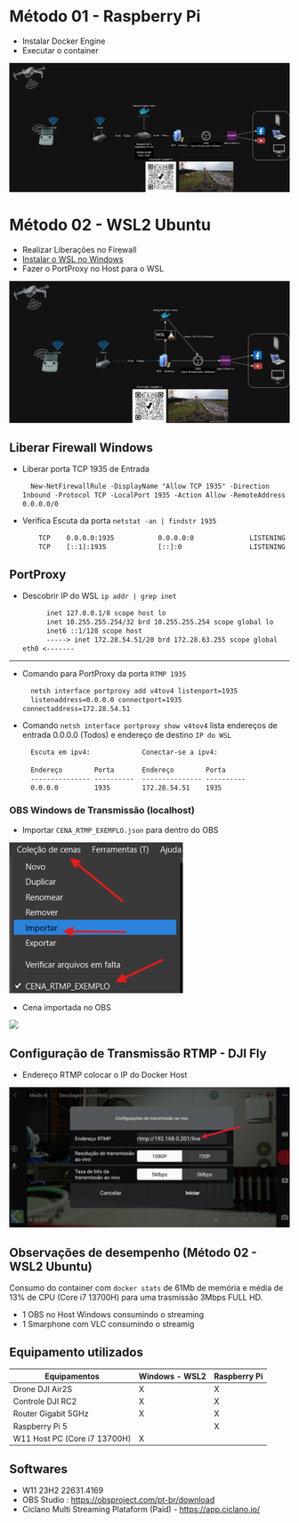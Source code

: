 # Método 01 - Raspberry Pi

- Instalar Docker Engine 
- Executar o container

![](https://github.com/esfonseca/nginx-rtmp-docker-compose/blob/master/img/nginx-rtmp_OBS-RASPBERRYMODE.drawio.png)

# Método 02 - WSL2 Ubuntu

- Realizar Liberações no Firewall
- [Instalar o WSL no Windows](./wsl2-devops-configuration.md)
- Fazer o PortProxy no Host para o WSL

![](https://github.com/esfonseca/nginx-rtmp-docker-compose/blob/master/img/nginx-rtmp_OBS-WSL-MODE.drawio.png)

## Liberar Firewall Windows

- Liberar porta TCP 1935 de Entrada

        New-NetFirewallRule -DisplayName "Allow TCP 1935" -Direction Inbound -Protocol TCP -LocalPort 1935 -Action Allow -RemoteAddress 0.0.0.0/0

- Verifica Escuta da porta `netstat -an | findstr 1935`

          TCP    0.0.0.0:1935           0.0.0.0:0              LISTENING
          TCP    [::1]:1935             [::]:0                 LISTENING

## PortProxy

- Descobrir IP do WSL `ip addr | grep inet`

            inet 127.0.0.1/8 scope host lo
            inet 10.255.255.254/32 brd 10.255.255.254 scope global lo
            inet6 ::1/128 scope host
            -----> inet 172.28.54.51/20 brd 172.28.63.255 scope global eth0 <-------
--- 
- Comando para PortProxy da porta `RTMP 1935`
   
        netsh interface portproxy add v4tov4 listenport=1935           
        listenaddress=0.0.0.0 connectport=1935 connectaddress=172.28.54.51

- Comando `netsh interface portproxy show v4tov4` lista endereços de entrada 0.0.0.0 (Todos) e endereço de destino `IP do WSL`

        Escuta em ipv4:             Conectar-se a ipv4:

        Endereço        Porta       Endereço        Porta
        --------------- ----------  --------------- ----------
        0.0.0.0         1935        172.28.54.51    1935

### OBS Windows de Transmissão (localhost)

- Importar `CENA_RTMP_EXEMPLO.json` para dentro do OBS

![](https://github.com/esfonseca/nginx-rtmp-docker-compose/blob/master/img/import_scene_obs.png)

- Cena importada no OBS

![](https://github.com/esfonseca/nginx-rtmp-docker-compose/blob/master/img/cena_exemplo_obs.gif)

## Configuração de Transmissão RTMP - DJI Fly

- Endereço RTMP colocar o IP do Docker Host

![](https://github.com/esfonseca/nginx-rtmp-docker-compose/blob/master/img/app_dji_fly.jpg)

## Observações de desempenho (Método 02 - WSL2 Ubuntu)

Consumo do container com `docker stats` de 61Mb de memória e média de 13% de CPU (Core i7 13700H) para uma trasmissão 3Mbps FULL HD.

- 1 OBS no Host Windows consumindo o streaming
- 1 Smarphone com VLC consumindo o streamig

## Equipamento utilizados

| Equipamentos             | Windows - WSL2 | Raspberry Pi |
|--------------------------|----------------|--------------|
| Drone DJI Air2S          | X              | X            |
| Controle DJI RC2         | X              | X            |
| Router Gigabit 5GHz      | X              | X            |
| Raspberry Pi 5           |                | X            |
| W11 Host PC (Core i7 13700H) | X              |              |

## Softwares 

- W11 23H2 22631.4169
- OBS Studio : https://obsproject.com/pt-br/download
- Ciclano Multi Streaming Plataform (Paid) - https://app.ciclano.io/